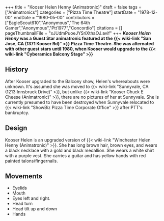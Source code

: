 +++
title = "Kooser Helen Henny (Animatronic)"
draft = false
tags = ["Animatronics"]
categories = ["Pizza Time Theatre"]
startDate = "1978-12-00"
endDate = "1980-05-00"
contributors = ["EagleScout610","Anonymous","The 64th Gamer","Anonymous","Ptt1977","Concordio"]
citations = []
pageThumbnailFile = "xJUdmPuoeJYSriXthaOJ.avif"
+++
***Kooser Helen Henny* was a Guest Star animatronic featured at the {{< wiki-link "San Jose, CA (1371 Kooser Rd)" >}} Pizza Time Theatre. She was alternated with other guest stars until 1980, when Kooser would upgrade to the {{< wiki-link "Cyberamics Balcony Stage" >}}**

## History

After Kooser upgraded to the Balcony show, Helen's whereabouts were unknown. It's assumed she was moved to {{< wiki-link "Sunnyvale, CA (1213 Innsbruck Drive)" >}}, but unlike {{< wiki-link "Kooser Chuck E Cheese (Animatronic)" >}}, there are no pictures of her at Sunnyvale. She is currently presumed to have been destroyed when Sunnyvale relocated to {{< wiki-link "ShowBiz Pizza Time Corporate Office" >}} after PTT's bankruptcy.

## Design

Kooser Helen is an upgraded version of {{< wiki-link "Winchester Helen Henny (Animatronic)" >}}. She has long brown hair, brown eyes, and wears a black necklace with a gold and black medallion. She wears a white shirt with a purple vest. She carries a guitar and has yellow hands with red painted talons/fingernails.

## Movements

- Eyelids
- Mouth
- Eyes left and right.
- Head turn
- Head tilt up and down
- Hands
